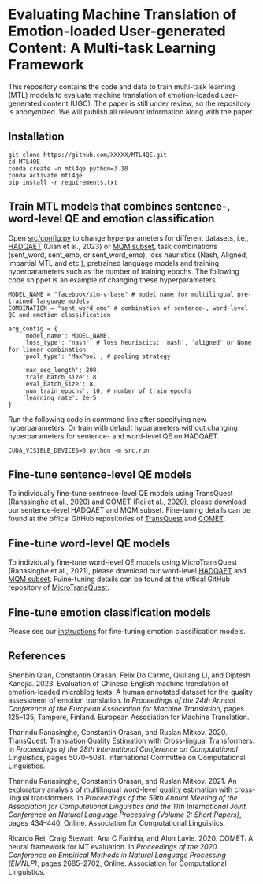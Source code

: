 # Evaluating Machine Translation of Emotion-loaded User-generated Content: A Multi-task Learning Framework
This repository contains the code and data to train multi-task learning (MTL) models to evaluate machine translation of emotion-loaded user-generated content (UGC). The paper is still under review, so the repository is anonymized. We will publish all relevant information along with the paper.


## Installation

```
git clone https://github.com/XXXXX/MTL4QE.git
cd MTL4QE
conda create -n mtl4qe python=3.10
conda activate mtl4qe
pip install -r requirements.txt
```

## Train MTL models that combines sentence-, word-level QE and emotion classification

Open [src/config.py](https://github.com/shenbinqian/MTL4QE/blob/main/src/config.py) to change hyperparameters for different datasets, i.e., [HADQAET](https://github.com/shenbinqian/MTL4QE/tree/main/data/HADQAET) (Qian et al., 2023) or [MQM subset](https://github.com/shenbinqian/MTL4QE/tree/main/data/MQM_subset), task combinations (sent_word, sent_emo, or sent_word_emo), loss heuristics (Nash, Aligned, impartial MTL and etc.), pretrained language models and training hyperparameters such as the number of training epochs. The following code snippet is an example of changing these hyperparameters. 

```
MODEL_NAME = "facebook/xlm-v-base" # model name for multilingual pre-trained language models
COMBINATION = "sent_word_emo" # combination of sentence-, word-level QE and emotion classification

arg_config = {
    'model_name': MODEL_NAME,
    'loss_type': "nash", # loss heuristics: 'nash', 'aligned' or None for linear combination 
    'pool_type': 'MaxPool', # pooling strategy

    'max_seq_length': 200,
    'train_batch_size': 8,
    'eval_batch_size': 8,
    'num_train_epochs': 10, # number of train epochs
    'learning_rate': 2e-5
}
```

Run the following code in command line after specifying new hyperparameters. Or train with default hyparameters without changing hyperparameters for sentence- and word-level QE on HADQAET.

```
CUDA_VISIBLE_DEVICES=0 python -m src.run
```

## Fine-tune sentence-level QE models

To individually fine-tune sentnece-level QE models using TransQuest (Ranasinghe et al., 2020) and COMET (Rei et al., 2020), please [download](https://github.com/shenbinqian/MTL4QE/tree/main/data/ft_sent-level) our sentence-level HADQAET and MQM subset. Fine-tuning details can be found at the offical GitHub repositories of [TransQuest](https://github.com/TharinduDR/TransQuest) and [COMET](https://github.com/Unbabel/COMET).


## Fine-tune word-level QE models

To individually fine-tune word-level QE models using MicroTransQuest (Ranasinghe et al., 2021), please download our word-level [HADQAET](https://github.com/shenbinqian/MTL4QE/tree/main/data/HADQAET) and [MQM subset](https://github.com/shenbinqian/MTL4QE/tree/main/data/MQM_subset). Fuine-tuning details can be found at the offical GitHub repository of [MicroTransQuest](https://github.com/TharinduDR/TransQuest).


## Fine-tune emotion classification models

Please see our [instructions](https://github.com/shenbinqian/MTL4QE/tree/main/emo_classification) for fine-tuning emotion classification models.

## References

Shenbin Qian, Constantin Orasan, Felix Do Carmo, Qiuliang Li, and Diptesh Kanojia. 2023. Evaluation of Chinese-English machine translation of emotion-loaded microblog texts: A human annotated dataset for the quality assessment of emotion translation. In *Proceedings of the 24th Annual Conference of the European Association for Machine Translation*, pages 125–135, Tampere, Finland. European Association for Machine Translation.

Tharindu Ranasinghe, Constantin Orasan, and Ruslan Mitkov. 2020. TransQuest: Translation Quality Estimation with Cross-lingual Transformers. In *Proceedings of the 28th International Conference on Computational Linguistics*, pages 5070–5081. International Committee on Computational Linguistics.

Tharindu Ranasinghe, Constantin Orasan, and Ruslan Mitkov. 2021. An exploratory analysis of multilingual word-level quality estimation with cross-lingual transformers. In *Proceedings of the 59th Annual Meeting of the Association for Computational Linguistics and the 11th International Joint Conference on Natural Language Processing (Volume 2: Short Papers)*, pages 434–440, Online. Association for Computational Linguistics.

Ricardo Rei, Craig Stewart, Ana C Farinha, and Alon Lavie. 2020. COMET: A neural framework for MT evaluation. In *Proceedings of the 2020 Conference on Empirical Methods in Natural Language Processing (EMNLP)*, pages 2685–2702, Online. Association for Computational Linguistics.
